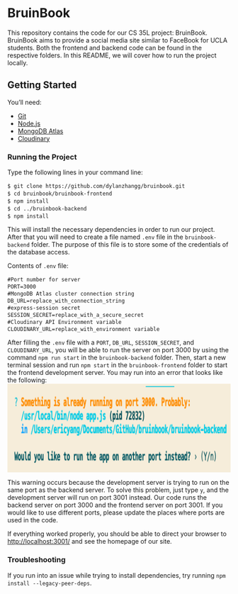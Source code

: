 # BruinBook
This repository contains the code for our CS 35L project: BruinBook. BruinBook aims to provide a social
media site similar to FaceBook for UCLA students. Both the frontend and backend code can be found in
the respective folders. In this README, we will cover how to run the project locally.

## Getting Started
You’ll need:
- [Git](https://git-scm.com/)
- [Node.js](https://nodejs.org/en/)
- [MongoDB Atlas](https://www.mongodb.com/cloud/atlas)
- [Cloudinary](https://cloudinary.com)

### Running the Project
Type the following lines in your command line:
```sh
$ git clone https://github.com/dylanzhangg/bruinbook.git
$ cd bruinbook/bruinbook-frontend
$ npm install
$ cd ../bruinbook-backend
$ npm install
```
This will install the necessary dependencies in order to run our project. After that you will need
to create a file named `.env` file in the `bruinbook-backend` folder. The purpose of this file is to store some of the credentials of the database access.

Contents of `.env` file:
```
#Port number for server
PORT=3000
#MongoDB Atlas cluster connection string
DB_URL=replace_with_connection_string
#express-session secret
SESSION_SECRET=replace_with_a_secure_secret
#Cloudinary API Environment variable
CLOUDINARY_URL=replace_with_environment variable
```

After filling the `.env` file with a `PORT`, `DB_URL`, `SESSION_SECRET`, and `CLOUDINARY_URL`, you will be able
to run the server on port 3000 by using the command `npm run start` in the `bruinbook-backend` folder. Then, start a
new terminal session and run `npm start` in the `bruinbook-frontend` folder to start the frontend development server.
You may run into an error that looks like the following:
<img align=center height=200 src=port.png>

This warning occurs because the development server is trying to run on the same port as the backend server. To
solve this problem, just type `y`, and the development server will run on port 3001 instead. Our code runs
the backend server on port 3000 and the frontend server on port 3001. If you would like to use different ports,
please update the places where ports are used in the code.

If everything worked properly, you should be able to direct your browser to [http://localhost:3001/](http://localhost:3001/) 
and see the homepage of our site. 

### Troubleshooting
If you run into an issue while trying to install dependencies, try running `npm install --legacy-peer-deps`.
